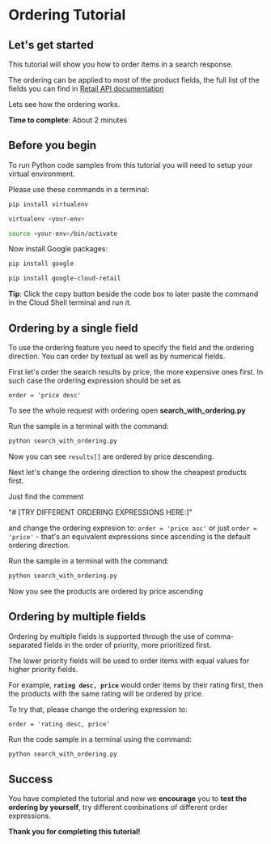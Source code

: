 # **Ordering Tutorial**

## Let's get started

This tutorial will show you how to order items in a search response. 

The ordering can be applied to most of the product fields, the full list of the fields you can find in [Retail API documentation](https://cloud.google.com/retail/docs/filter-and-order#order)


Lets see how the ordering works.

**Time to complete**: About 2 minutes

## Before you begin

To run Python code samples from this tutorial you will need to setup your virtual environment.

Please use these commands in a terminal:
```bash
pip install virtualenv
```
```bash
virtualenv <your-env>
```
```bash
source <your-env>/bin/activate
```
Now install Google packages:
```bash
pip install google
```
```bash
pip install google-cloud-retail
```

**Tip**: Click the copy button beside the code box to later paste the command in the Cloud Shell terminal and run it.


## Ordering by a single field

To use the ordering feature you need to specify the field and the ordering direction. You can order by textual as well as by numerical fields.

First let's order the search results by price, the more expensive ones first. In such case the ordering expression should be set as 

```order = 'price desc'```
 

To see the whole request with ordering open **search_with_ordering.py**

Run the sample in a terminal with the command:
```bash
python search_with_ordering.py
```

Now you can see ```results[]``` are ordered by price descending.

Next let's change the ordering direction to show the cheapest products first.

Just find the comment 

"# [TRY DIFFERENT ORDERING EXPRESSIONS HERE:]" 

and change the ordering expresion to: 
```order = 'price asc'``` or just ```order = 'price'``` - that's an equivalent expressions since ascending is the default ordering direction.

Run the sample in a terminal with the command:
```bash
python search_with_ordering.py
```

Now you see the products are ordered by price ascending

## Ordering by multiple fields

Ordering by multiple fields is supported through the use of comma-separated fields in the order of priority, more prioritized first. 

The lower priority fields will be used to order items with equal values for higher priority fields. 


For example, **```rating desc, price```** would order items by their rating first, then the products with the same rating will be ordered by price.

To try that, please change the ordering expression to:
```
order = 'rating desc, price'
```

Run the code sample in a terminal using the command:
```bash
python search_with_ordering.py
```

## Success 

You have completed the tutorial and now we **encourage** you to **test the ordering by yourself**, try different combinations of different order expressions.

**Thank you for completing this tutorial!**
